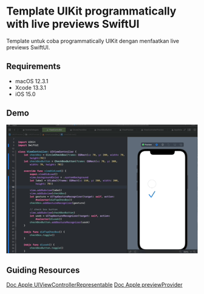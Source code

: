# Template UIKit programmatically with live previews SwiftUI



<p> Template untuk coba programmatically UIKit dengan menfaatkan live previews SwiftUI. </p>


## Requirements
- macOS 12.3.1
- Xcode 13.3.1
- iOS 15.0

## Demo

![](./gif/previewUIKit.gif)

## Guiding Resources

[Doc Apple UIViewControllerRepresentable](https://developer.apple.com/documentation/swiftui/uiviewcontrollerrepresentable)
[Doc Apple previewProvider](https://developer.apple.com/documentation/swiftui/previewprovider)



